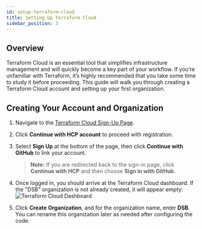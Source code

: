 ```yaml
---
id: setup-terraform-cloud
title: Setting Up Terraform Cloud
sidebar_position: 3
---
```


## Overview

Terraform Cloud is an essential tool that simplifies infrastructure management and will quickly become a key part of your workflow. If you’re unfamiliar with Terraform, it’s highly recommended that you take some time to study it before proceeding. This guide will walk you through creating a Terraform Cloud account and setting up your first organization.

## Creating Your Account and Organization

1. Navigate to the [Terraform Cloud Sign-Up Page](https://app.terraform.io/public/signup/account).
2. Click **Continue with HCP account** to proceed with registration.
3. Select **Sign Up** at the bottom of the page, then click **Continue with GitHub** to link your account.

   > **Note:** If you are redirected back to the sign-in page, click **Continue with HCP** and then choose **Sign in with GitHub**.

4. Once logged in, you should arrive at the Terraform Cloud dashboard. If the "DSB" organization is not already created, it will appear empty:
   ![Terraform Cloud Dashboard](/img/projects/devsecops-pipeline-gcp/setup/image-4.png)

5. Click **Create Organization**, and for the organization name, enter **DSB**. You can rename this organization later as needed after configuring the code.